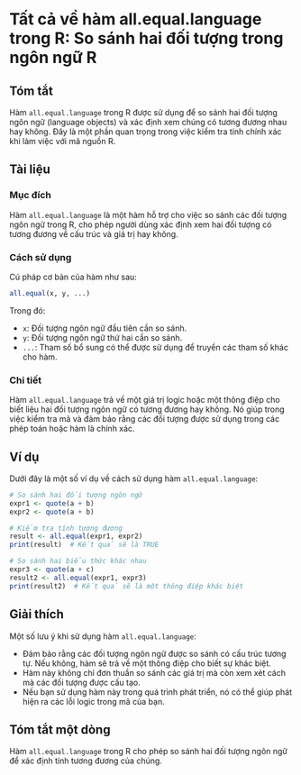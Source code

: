 <!--
Meta Description: # Tất cả về hàm all.equal.language trong R: So sánh hai đối tượng trong ngôn ngữ R ## Tóm tắt Hàm `all.equal.language` trong R được sử dụng để so sánh...
Meta Keywords: hàm, đối, tượng, trong, all
-->

# Tất cả về hàm all.equal.language trong R: So sánh hai đối tượng trong ngôn ngữ R

## Tóm tắt
Hàm `all.equal.language` trong R được sử dụng để so sánh hai đối tượng ngôn ngữ (language objects) và xác định xem chúng có tương đương nhau hay không. Đây là một phần quan trọng trong việc kiểm tra tính chính xác khi làm việc với mã nguồn R.

## Tài liệu
### Mục đích
Hàm `all.equal.language` là một hàm hỗ trợ cho việc so sánh các đối tượng ngôn ngữ trong R, cho phép người dùng xác định xem hai đối tượng có tương đương về cấu trúc và giá trị hay không.

### Cách sử dụng
Cú pháp cơ bản của hàm như sau:
```R
all.equal(x, y, ...)
```
Trong đó:
- `x`: Đối tượng ngôn ngữ đầu tiên cần so sánh.
- `y`: Đối tượng ngôn ngữ thứ hai cần so sánh.
- `...`: Tham số bổ sung có thể được sử dụng để truyền các tham số khác cho hàm.

### Chi tiết
Hàm `all.equal.language` trả về một giá trị logic hoặc một thông điệp cho biết liệu hai đối tượng ngôn ngữ có tương đương hay không. Nó giúp trong việc kiểm tra mã và đảm bảo rằng các đối tượng được sử dụng trong các phép toán hoặc hàm là chính xác.

## Ví dụ
Dưới đây là một số ví dụ về cách sử dụng hàm `all.equal.language`:

```R
# So sánh hai đối tượng ngôn ngữ
expr1 <- quote(a + b)
expr2 <- quote(a + b)

# Kiểm tra tính tương đương
result <- all.equal(expr1, expr2)
print(result)  # Kết quả sẽ là TRUE
```

```R
# So sánh hai biểu thức khác nhau
expr3 <- quote(a + c)
result2 <- all.equal(expr1, expr3)
print(result2)  # Kết quả sẽ là một thông điệp khác biệt
```

## Giải thích
Một số lưu ý khi sử dụng hàm `all.equal.language`:
- Đảm bảo rằng các đối tượng ngôn ngữ được so sánh có cấu trúc tương tự. Nếu không, hàm sẽ trả về một thông điệp cho biết sự khác biệt.
- Hàm này không chỉ đơn thuần so sánh các giá trị mà còn xem xét cách mà các đối tượng được cấu tạo.
- Nếu bạn sử dụng hàm này trong quá trình phát triển, nó có thể giúp phát hiện ra các lỗi logic trong mã của bạn.

## Tóm tắt một dòng
Hàm `all.equal.language` trong R cho phép so sánh hai đối tượng ngôn ngữ để xác định tính tương đương của chúng.